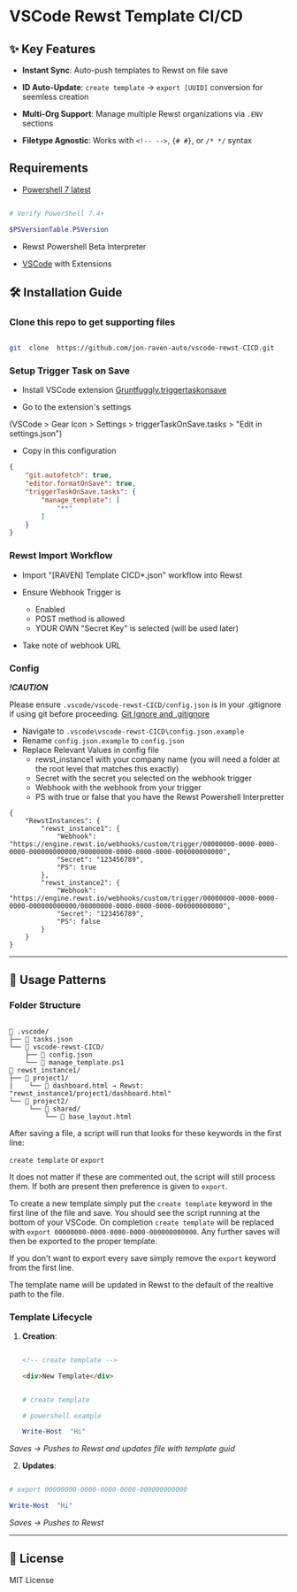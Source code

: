 
# VSCode Rewst Template CI/CD

## ✨ Key Features

-  **Instant Sync**: Auto-push templates to Rewst on file save

-  **ID Auto-Update**: `create template` → `export [UUID]` conversion for seemless creation

-  **Multi-Org Support**: Manage multiple Rewst organizations via `.ENV` sections

-  **Filetype Agnostic**: Works with `<!-- -->`, `{# #}`, or `/* */` syntax
  

## Requirements

- [Powershell 7 latest](https://learn.microsoft.com/en-us/powershell/scripting/install/installing-powershell-on-windows?view=powershell-7.5)

```powershell

# Verify PowerShell 7.4+

$PSVersionTable.PSVersion

```

- Rewst Powershell Beta Interpreter

- [VSCode](https://code.visualstudio.com/) with Extensions

  
  

## 🛠️ Installation Guide

  

### Clone this repo to get supporting files

```bash

git  clone  https://github.com/jon-raven-auto/vscode-rewst-CICD.git

```

### Setup Trigger Task on Save

- Install VSCode extension [Gruntfuggly.triggertaskonsave](https://github.com/Gruntfuggly/triggertaskonsave) 

- Go to the extension's settings

(VSCode > Gear Icon > Settings > triggerTaskOnSave.tasks > "Edit in settings.json")

- Copy in this configuration

```json
{
    "git.autofetch": true,
    "editor.formatOnSave": true,
    "triggerTaskOnSave.tasks": {
        "manage_template": [
            "**"
        ]
    }
}
```

  

### Rewst Import Workflow

- Import "\[RAVEN] Template CICD*.json" workflow into Rewst

- Ensure Webhook Trigger is
    - Enabled
    - POST method is allowed
    - YOUR OWN "Secret Key" is selected (will be used later)

- Take note of webhook URL

  

### Config

***!CAUTION***

Please ensure `.vscode/vscode-rewst-CICD/config.json` is in your .gitignore if using git before proceeding. [Git Ignore and .gitignore](https://www.w3schools.com/git/git_ignore.asp)

  

- Navigate to `.vscode\vscode-rewst-CICD\config.json.example`
- Rename `config.json.example` to `config.json`
- Replace Relevant Values in config file
	- rewst_instance1 with your company name (you will need a folder at the root level that matches this exactly)
    - Secret with the secret you selected on the webhook trigger
    - Webhook with the webhook from your trigger
    - PS with true or false that you have the Rewst Powershell Interpretter

```
{
    "RewstInstances": {
        "rewst_instance1": {
            "Webhook": "https://engine.rewst.io/webhooks/custom/trigger/00000000-0000-0000-0000-000000000000/00000000-0000-0000-0000-000000000000",
            "Secret": "123456789",
            "PS": true
        },
        "rewst_instance2": {
            "Webhook": "https://engine.rewst.io/webhooks/custom/trigger/00000000-0000-0000-0000-000000000000/00000000-0000-0000-0000-000000000000",
            "Secret": "123456789",
            "PS": false
        }
    }
}
```

---

  

## 🧩 Usage Patterns

  

### Folder Structure

```

📁 .vscode/
├── 📄 tasks.json
└── 📁 vscode-rewst-CICD/
    ├── 📄 config.json
    └── 📄 manage_template.ps1
📁 rewst_instance1/
├── 📁 project1/
|    └── 📄 dashboard.html → Rewst: "rewst_instance1/project1/dashboard.html"
└── 📁 project2/
     └── 📁 shared/
         └── 📄 base_layout.html
```

  

After saving a file, a script will run that looks for these keywords in the first line:

  

`create template` or `export`

  

It does not matter if these are commented out, the script will still process them. If both are present then preference is given to `export`.

  

To create a new template simply put the `create template` keyword in the first line of the file and save. You should see the script running at the bottom of your VSCode. On completion `create template` will be replaced with `export 00000000-0000-0000-0000-000000000000`. Any further saves will then be exported to the proper template.

  

If you don't want to export every save simply remove the `export` keyword from the first line.

  

The template name will be updated in Rewst to the default of the realtive path to the file.

  
  
  

### Template Lifecycle

1.  **Creation**:

    ```html

    <!-- create template -->

    <div>New Template</div>

    ```

    

    ```powershell

    # create template

    # powershell example

    Write-Host  "Hi"

    ```

*Saves → Pushes to Rewst and updates file with template guid*

  

2.  **Updates**:

```powershell

# export 00000000-0000-0000-0000-000000000000

Write-Host  "Hi"

```

*Saves → Pushes to Rewst*

  
  

---

  

## 📜 License

MIT License